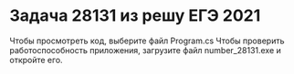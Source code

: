 # Задача 28131 из решу ЕГЭ 2021
Чтобы просмотреть код, выберите файл Program.cs
Чтобы проверить работоспособность приложения, загрузите файл number_28131.exe и откройте его.
